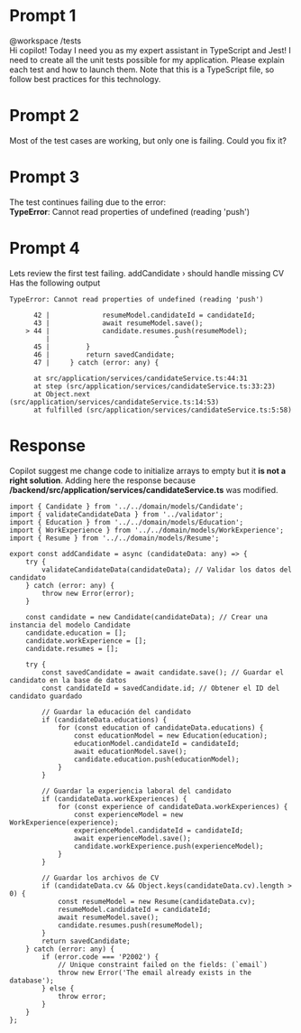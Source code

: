 # Prompt 1
@workspace /tests  
Hi copilot! Today I need you as my expert assistant in TypeScript and Jest! I need to create all the unit tests possible for my application. Please explain each test and how to launch them. Note that this is a TypeScript file, so follow best practices for this technology.

# Prompt 2
Most of the test cases are working, but only one is failing. Could you fix it?

# Prompt 3
The test continues failing due to the error:  
**TypeError**: Cannot read properties of undefined (reading 'push')

# Prompt 4
Lets review the first test failing. 
addCandidate › should handle missing CV
Has the following output 
```
TypeError: Cannot read properties of undefined (reading 'push')

      42 |             resumeModel.candidateId = candidateId;
      43 |             await resumeModel.save();
    > 44 |             candidate.resumes.push(resumeModel);
         |                               ^
      45 |         }
      46 |         return savedCandidate;
      47 |     } catch (error: any) {

      at src/application/services/candidateService.ts:44:31
      at step (src/application/services/candidateService.ts:33:23)
      at Object.next (src/application/services/candidateService.ts:14:53)
      at fulfilled (src/application/services/candidateService.ts:5:58)
```
# Response 
Copilot suggest me change code to initialize arrays to empty but it **is not a right solution**.
Adding here the response because **/backend/src/application/services/candidateService.ts** was modified.
```
import { Candidate } from '../../domain/models/Candidate';
import { validateCandidateData } from '../validator';
import { Education } from '../../domain/models/Education';
import { WorkExperience } from '../../domain/models/WorkExperience';
import { Resume } from '../../domain/models/Resume';

export const addCandidate = async (candidateData: any) => {
    try {
        validateCandidateData(candidateData); // Validar los datos del candidato
    } catch (error: any) {
        throw new Error(error);
    }

    const candidate = new Candidate(candidateData); // Crear una instancia del modelo Candidate
    candidate.education = [];
    candidate.workExperience = [];
    candidate.resumes = [];

    try {
        const savedCandidate = await candidate.save(); // Guardar el candidato en la base de datos
        const candidateId = savedCandidate.id; // Obtener el ID del candidato guardado

        // Guardar la educación del candidato
        if (candidateData.educations) {
            for (const education of candidateData.educations) {
                const educationModel = new Education(education);
                educationModel.candidateId = candidateId;
                await educationModel.save();
                candidate.education.push(educationModel);
            }
        }

        // Guardar la experiencia laboral del candidato
        if (candidateData.workExperiences) {
            for (const experience of candidateData.workExperiences) {
                const experienceModel = new WorkExperience(experience);
                experienceModel.candidateId = candidateId;
                await experienceModel.save();
                candidate.workExperience.push(experienceModel);
            }
        }

        // Guardar los archivos de CV
        if (candidateData.cv && Object.keys(candidateData.cv).length > 0) {
            const resumeModel = new Resume(candidateData.cv);
            resumeModel.candidateId = candidateId;
            await resumeModel.save();
            candidate.resumes.push(resumeModel);
        }
        return savedCandidate;
    } catch (error: any) {
        if (error.code === 'P2002') {
            // Unique constraint failed on the fields: (`email`)
            throw new Error('The email already exists in the database');
        } else {
            throw error;
        }
    }
};
```

